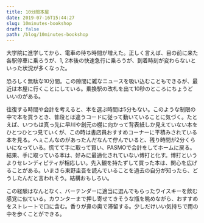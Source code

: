 ```yaml
---
title: 10分間本屋
date: 2019-07-16T15:44:27
slug: 10minutes-bookshop
draft: false
path: /blog/10minutes-bookshop
---
```


大学院に進学してから、電車の待ち時間が増えた。正しく言えば、目の前に来た各駅停車に乗ろうが、1, 2本後の快速急行に乗ろうが、到着時刻が変わらないといった状況が多くなった。

恐ろしく無駄な10分間。この隙間に雑なニュースを吸い込むこともできるが、最近は本屋に行くことにしている。乗換駅の改札を出て10秒のところにちょうどいいのがある。

往復する時間や会計を考えると、本を選ぶ時間は5分もない。このような制限の中で本を買うとき、普段とは違うコードに従って動いていることに気づく。たとえば、いつもは真っ先に早川や創元の棚に向かって背表紙しか見えていない本をひとつひとつ見ていくが、この時は書店員おすすめコーナーに平積みされている本を見る。へぇこんなのがあったんだなんて佇んでいると、残り時間が2分くらいになっている。慌てて手に取って買い、PASMOで会計をしてホームに戻る。結果、手に取っている本は、好みに最適化されていない博打と化す。博打というよりセレンディピティが相応しい。先入観を持たずして買った本は、関心を広げることがある。いまさら東野圭吾を読んでいることを過去の自分が知ったら、どうしたんだと言われそう。結構おもしろい。

この経験はなんとなく、バーテンダーに適当に選んでもらったウイスキーを飲む感覚に似ている。カウンターまで押し寄せてきそうな瓶を眺めながら、おすすめをストレートで口に含む。香りが鼻の奥で滞留する。少しだけいい気持ちで雨の中を歩くことができる。
